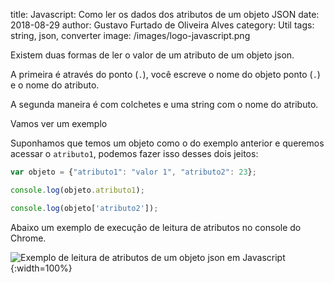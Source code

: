title: Javascript: Como ler os dados dos atributos de um objeto JSON
date: 2018-08-29
author: Gustavo Furtado de Oliveira Alves
category: Util
tags: string, json, converter
image: /images/logo-javascript.png

Existem duas formas de ler o valor de um atributo de um objeto json.

A primeira é através do ponto (`.`), você escreve o nome do objeto ponto (`.`) e o nome do atributo.

A segunda maneira é com colchetes e uma string com o nome do atributo.

Vamos ver um exemplo

Suponhamos que temos um objeto como o do exemplo anterior e queremos acessar o `atributo1`,
podemos fazer isso desses dois jeitos:

```javascript
var objeto = {"atributo1": "valor 1", "atributo2": 23};

console.log(objeto.atributo1);

console.log(objeto['atributo2']);
```

Abaixo um exemplo de execução de leitura de atributos no console do Chrome.

![Exemplo de leitura de atributos de um objeto json em Javascript](/images/leitura-de-atributos-de-um-json.gif){:width=100%}
